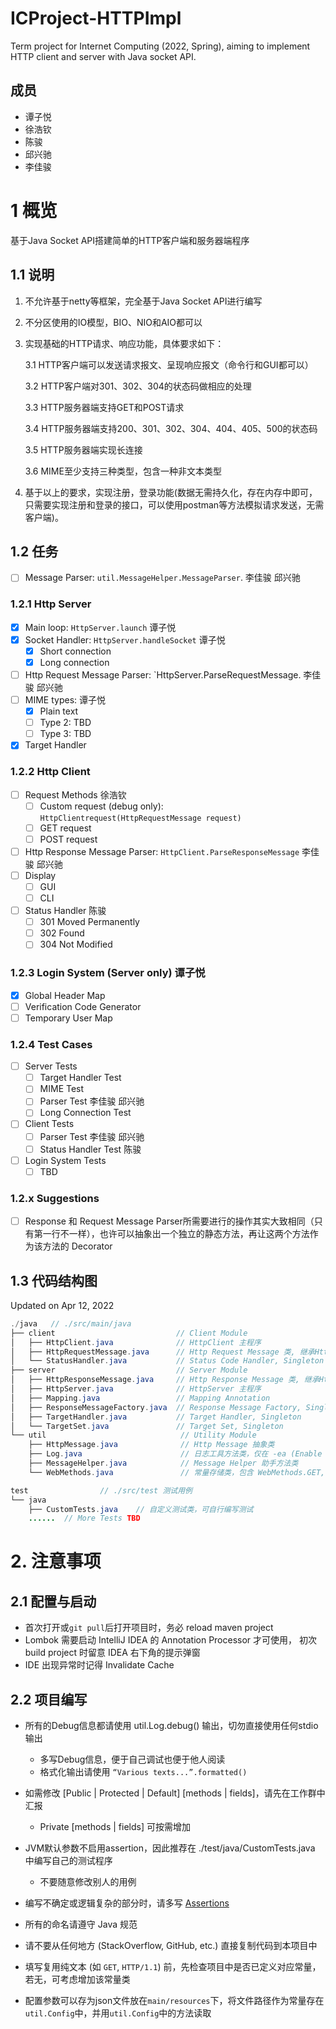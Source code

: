 # ICProject-HTTPImpl
Term project for Internet Computing (2022, Spring), aiming to implement HTTP client and server with Java socket API.

## 成员

- 谭子悦
- 徐浩钦
- 陈骏
- 邱兴驰
- 李佳骏

# 1 概览
基于Java Socket API搭建简单的HTTP客户端和服务器端程序

## 1.1 说明
1. 不允许基于netty等框架，完全基于Java Socket API进行编写

2. 不分区使用的IO模型，BIO、NIO和AIO都可以

3. 实现基础的HTTP请求、响应功能，具体要求如下：

    3.1 HTTP客户端可以发送请求报文、呈现响应报文（命令行和GUI都可以）
    
    3.2 HTTP客户端对301、302、304的状态码做相应的处理
    
    3.3 HTTP服务器端支持GET和POST请求
    
    3.4 HTTP服务器端支持200、301、302、304、404、405、500的状态码
    
    3.5 HTTP服务器端实现长连接
    
    3.6 MIME至少支持三种类型，包含一种非文本类型
    
4. 基于以上的要求，实现注册，登录功能(数据无需持久化，存在内存中即可，只需要实现注册和登录的接口，可以使用postman等方法模拟请求发送，无需客户端)。

## 1.2 任务

- [ ] Message Parser: `util.MessageHelper.MessageParser`. 李佳骏 邱兴驰

### 1.2.1 Http Server

- [x] Main loop: `HttpServer.launch` 谭子悦
- [x] Socket Handler: `HttpServer.handleSocket` 谭子悦
  - [x] Short connection
  - [x] Long connection
- [ ] Http Request Message Parser: `HttpServer.ParseRequestMessage. 李佳骏 邱兴驰
- [ ] MIME types: 谭子悦
  - [x] Plain text
  - [ ] Type 2: TBD
  - [ ] Type 3: TBD
- [x] Target Handler

### 1.2.2 Http Client

- [ ] Request Methods    徐浩钦
  - [ ] Custom request (debug only): `HttpClientrequest(HttpRequestMessage request)`
  - [ ] GET request
  - [ ] POST request
- [ ] Http Response Message Parser: `HttpClient.ParseResponseMessage` 李佳骏 邱兴驰
- [ ] Display
  - [ ] GUI
  - [ ] CLI
- [ ] Status Handler     陈骏
  - [ ] 301 Moved Permanently
  - [ ] 302 Found
  - [ ] 304 Not Modified

### 1.2.3 Login System (Server only) 谭子悦

- [x] Global Header Map
- [ ] Verification Code Generator
- [ ] Temporary User Map

### 1.2.4 Test Cases

- [ ] Server Tests
  - [ ] Target Handler Test
  - [ ] MIME Test
  - [ ] Parser Test 李佳骏 邱兴驰
  - [ ] Long Connection Test
- [ ] Client Tests
  - [ ] Parser Test 李佳骏 邱兴驰
  - [ ] Status Handler Test 陈骏
- [ ] Login System Tests
  - [ ] TBD

### 1.2.x Suggestions

- [ ] Response 和 Request Message Parser所需要进行的操作其实大致相同（只有第一行不一样），也许可以抽象出一个独立的静态方法，再让这两个方法作为该方法的 Decorator

## 1.3 代码结构图

Updated on Apr 12, 2022

```Java
./java   // ./src/main/java
├── client                           // Client Module
│   ├── HttpClient.java              // HttpClient 主程序
│   ├── HttpRequestMessage.java      // Http Request Message 类, 继承HttpMessage
│   └── StatusHandler.java           // Status Code Handler, Singleton
├── server                           // Server Module
│   ├── HttpResponseMessage.java     // Http Response Message 类, 继承HttpMessage       
│   ├── HttpServer.java              // HttpServer 主程序
│   ├── Mapping.java                 // Mapping Annotation
│   ├── ResponseMessageFactory.java  // Response Message Factory, Singleton
│   ├── TargetHandler.java           // Target Handler, Singleton
│   └── TargetSet.java               // Target Set, Singleton
└── util                              // Utility Module
    ├── HttpMessage.java              // Http Message 抽象类
    ├── Log.java                      // 日志工具方法类，仅在 -ea (Enable Assertion) 时启用
    ├── MessageHelper.java            // Message Helper 助手方法类
    └── WebMethods.java               // 常量存储类，包含 WebMethods.GET, WebMethods.POST
```

```Java
test				// ./src/test 测试用例
└── java
    ├── CustomTests.java	// 自定义测试类，可自行编写测试
  	......  // More Tests TBD
```



# 2. 注意事项

## 2.1 配置与启动

- 首次打开或`git pull`后打开项目时，务必 reload maven project
- Lombok 需要启动 IntelliJ IDEA 的 Annotation Processor 才可使用， 初次 build project 时留意 IDEA 右下角的提示弹窗
- IDE 出现异常时记得 Invalidate Cache

## 2.2 项目编写

- 所有的Debug信息都请使用 util.Log.debug() 输出，切勿直接使用任何stdio输出
  - 多写Debug信息，便于自己调试也便于他人阅读
  - 格式化输出请使用 `“Various texts...”.formatted()`
- 如需修改 [Public | Protected | Default] [methods | fields]，请先在工作群中汇报
  - Private [methods | fields] 可按需增加
- JVM默认参数不启用assertion，因此推荐在 ./test/java/CustomTests.java 中编写自己的测试程序
  - 不要随意修改别人的用例
- 编写不确定或逻辑复杂的部分时，请多写 [Assertions](https://www.geeksforgeeks.org/assertions-in-java/)

- 所有的命名请遵守 Java 规范
- 请不要从任何地方 (StackOverflow, GitHub, etc.) 直接复制代码到本项目中

- 填写复用纯文本 (如 `GET`, `HTTP/1.1`) 前，先检查项目中是否已定义对应常量，若无，可考虑增加该常量类

- 配置参数可以存为json文件放在`main/resources`下，将文件路径作为常量存在`util.Config`中，并用`util.Config`中的方法读取